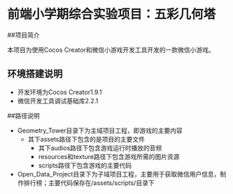 # 前端小学期综合实验项目：五彩几何塔

##项目简介

本项目为使用Cocos Creator和微信小游戏开发工具开发的一款微信小游戏。 

## 环境搭建说明

- 开发环境为Cocos Creator1.9.1
- 微信开发工具调试基础库2.2.1 

##路径说明

- Geometry_Tower目录下为主域项目工程，即游戏的主要内容
  - 其下assets路径下包含的是项目的主要文件
    - 其下audios路径下包含游戏运行时播放的音频
    - resources和texture路径下包含游戏所需的图片资源
    - scripts路径下包含游戏的主要代码
- Open_Data_Project目录下为子域项目工程，主要用于获取微信用户信息，制作排行榜；主要代码保存在/assets/scripts/目录下